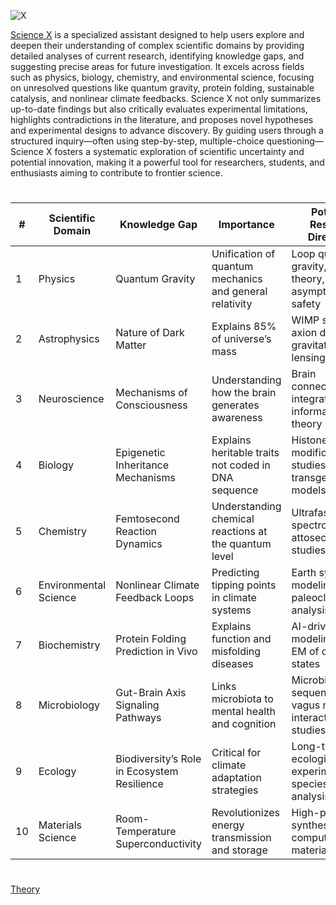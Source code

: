 ![X](https://github.com/user-attachments/assets/10d74a15-ddcb-43d9-bad0-dfe63896f821)

[Science X](https://chatgpt.com/g/g-67ea494f28388191a394bccfd742a156-science-x) is a specialized assistant designed to help users explore and deepen their understanding of complex scientific domains by providing detailed analyses of current research, identifying knowledge gaps, and suggesting precise areas for future investigation. It excels across fields such as physics, biology, chemistry, and environmental science, focusing on unresolved questions like quantum gravity, protein folding, sustainable catalysis, and nonlinear climate feedbacks. Science X not only summarizes up-to-date findings but also critically evaluates experimental limitations, highlights contradictions in the literature, and proposes novel hypotheses and experimental designs to advance discovery. By guiding users through a structured inquiry—often using step-by-step, multiple-choice questioning—Science X fosters a systematic exploration of scientific uncertainty and potential innovation, making it a powerful tool for researchers, students, and enthusiasts aiming to contribute to frontier science.

#

| #  | Scientific Domain     | Knowledge Gap                                            | Importance                                                | Potential Research Directions                           |
|----|------------------------|----------------------------------------------------------|------------------------------------------------------------|----------------------------------------------------------|
| 1  | Physics                | Quantum Gravity                                          | Unification of quantum mechanics and general relativity    | Loop quantum gravity, string theory, asymptotic safety   |
| 2  | Astrophysics           | Nature of Dark Matter                                    | Explains 85% of universe’s mass                            | WIMP searches, axion detectors, gravitational lensing    |
| 3  | Neuroscience           | Mechanisms of Consciousness                              | Understanding how the brain generates awareness            | Brain connectomics, integrated information theory        |
| 4  | Biology                | Epigenetic Inheritance Mechanisms                        | Explains heritable traits not coded in DNA sequence        | Histone modification studies, transgenerational models   |
| 5  | Chemistry              | Femtosecond Reaction Dynamics                            | Understanding chemical reactions at the quantum level      | Ultrafast spectroscopy, attosecond pulse studies         |
| 6  | Environmental Science  | Nonlinear Climate Feedback Loops                        | Predicting tipping points in climate systems               | Earth system modeling, paleoclimate analysis             |
| 7  | Biochemistry           | Protein Folding Prediction in Vivo                       | Explains function and misfolding diseases                  | AI-driven modeling, cryo-EM of dynamic states            |
| 8  | Microbiology           | Gut-Brain Axis Signaling Pathways                        | Links microbiota to mental health and cognition            | Microbiome sequencing, vagus nerve interaction studies   |
| 9  | Ecology                | Biodiversity’s Role in Ecosystem Resilience              | Critical for climate adaptation strategies                 | Long-term ecological experiments, species network analysis|
| 10 | Materials Science      | Room-Temperature Superconductivity                       | Revolutionizes energy transmission and storage             | High-pressure synthesis, computational materials design  |

#
[Theory](https://github.com/sourceduty/Theory)
